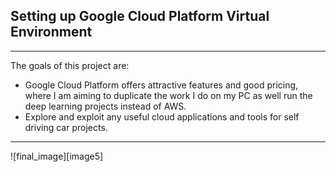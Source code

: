 ## **Setting up Google Cloud Platform Virtual Environment** 
---
[//]: # (Image References)

[image1]: ./test_images_output/gray_image_solidWhiteCurve.jpg "Grayscale"
[image2]: ./test_images_output/canny_image_solidWhiteCurve.jpg "CannyEdgeDetected"

The goals of this project are:
* Google Cloud Platform offers attractive features and good pricing, where I am aiming to duplicate the work I do on my PC as well run the deep learning projects instead of AWS.
* Explore and exploit any useful cloud applications and tools for self driving car projects.
   
---

![final_image][image5]